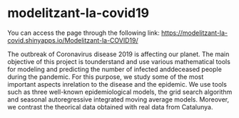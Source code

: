 # modelitzant-la-covid19
You can access the page through the following link: https://modelitzant-la-covid.shinyapps.io/Modelitzant-la-COVID19/

The outbreak of Coronavirus disease 2019 is affecting our planet.  The main objective of this project is tounderstand  and  use  various  mathematical  tools  for  modeling  and  predicting  the  number  of  infected  anddeceased people during the pandemic.  For this purpose, we study some of the most important aspects inrelation  to  the  disease  and  the  epidemic.  We  use  tools  such  as  three  well-known  epidemiological  models, the  grid  search  algorithm  and  seasonal  autoregressive  integrated  moving  average  models.   Moreover, we contrast the theorical data obtained with real data from Catalunya.
